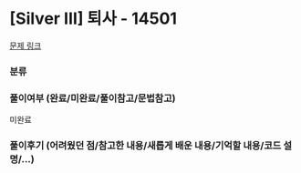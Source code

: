 # [Silver III] 퇴사 - 14501

[문제 링크](https://www.acmicpc.net/problem/14501)

### 분류

### 풀이여부 (완료/미완료/풀이참고/문법참고)

미완료

### 풀이후기 (어려웠던 점/참고한 내용/새롭게 배운 내용/기억할 내용/코드 설명/...)
